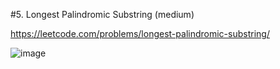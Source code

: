 #5. Longest Palindromic Substring (medium)

https://leetcode.com/problems/longest-palindromic-substring/

![image](https://user-images.githubusercontent.com/11509384/151698853-51437393-6dd6-49bf-a3b3-1a917ea14fc0.png)
